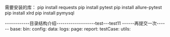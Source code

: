需要安装的库：
pip install requests
pip install pytest
pip install allure-pytest
pip install xlrd
pip install pymysql

------------目录结构介绍-------------------test---test11
------再提交一次------
base:
bin:
config:
data:
logs:
page:
report:
testCase:
utils:
